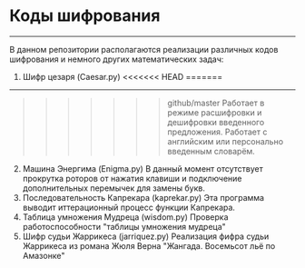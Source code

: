 # Коды шифрования
---
В данном репозитории располагаются реализации различных кодов шифрования и немного других математических задач:

1.    Шифр цезаря (Caesar.py)
<<<<<<< HEAD
=======
  ---
>>>>>>> github/master
  Работает в режиме расшифровки и дешифровки введенного предложения. Работает с английским или персонально введенным словарём.
2.    Машина Энергима (Enigma.py)
  В данный момент отсутствует прокрутка роторов от нажатия клавиши и подключение дополнительных перемычек для замены букв.
3.    Последовательность Капрекара (kaprekar.py)
  Эта программа выводит иттерационный процесс функции Капрекара.
4.    Таблица умножения Мудреца (wisdom.py)
  Проверка работоспособности "таблицы умножения мудреца"
5.    Шифр судьи Жаррикеса (jarriquez.py)
  Реализация фифра судьи Жаррикеса из романа Жюля Верна "Жангада. Восемьсот льё по Амазонке"
